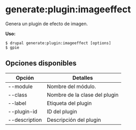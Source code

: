 # generate:plugin:imageeffect
Genera un plugin de efecto de imagen.

**Uso:**
```
$ drupal generate:plugin:imageeffect [options]
$ gpie  
```

## Opciones disponibles
Opción | Detalles
-------|-------------
--module | Nombre del módulo.
--class | Nombre de la clase del plugin
--label | Etiqueta del plugin
--plugin-id | ID del plugin
--description | Descripción del plugin
